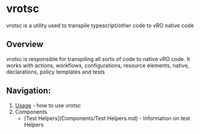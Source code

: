 # vrotsc
vrotsc is a utility used to transpile typescript/other code to vRO native code

## Overview
vrotsc is responsible for transpiling all sorts of code to native vRO code. It works with actions, workflows, configurations,
resource elements, native, declarations, policy templates and tests

[//]: # (External navigation)
[//]: # (Navigational links may have a short description after them separated by a `-`)
## Navigation:
1. [Usage](General/Usage.md) - how to use vrotsc
2. Components
   * [Test Helpers](Components/Test Helpers.md) - Information on test Helpers
